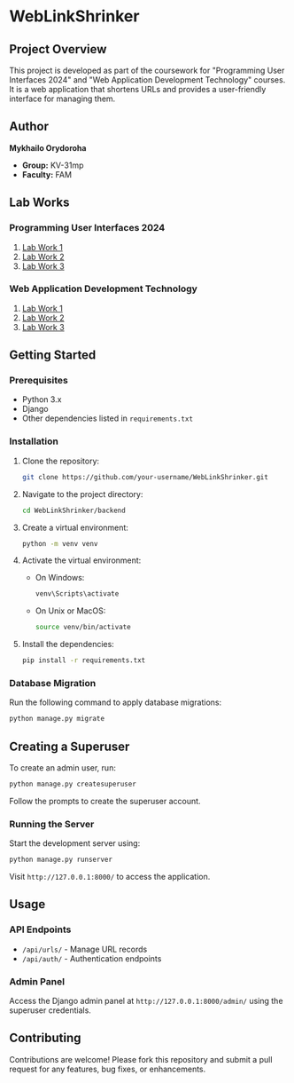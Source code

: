 # WebLinkShrinker

## Project Overview

This project is developed as part of the coursework for "Programming User Interfaces 2024" and "Web Application Development Technology" courses. It is a web application that shortens URLs and provides a user-friendly interface for managing them.

## Author

**Mykhailo Orydoroha**

- **Group:** KV-31mp
- **Faculty:** FAM

## Lab Works

### Programming User Interfaces 2024

1. [Lab Work 1](https://docs.google.com/document/d/1pZukbrWrHOIZTcQEFVo7w0Lq2CpdKnvexJEQffG6vTU/edit?usp=sharing)
2. [Lab Work 2](https://docs.google.com/document/d/1vDP3XTaS1AaKG_-8A5sl-z513MwPMbJZ82ArT5flJfA/edit?usp=sharing)
3. [Lab Work 3](https://example.com/lab3_ui)

### Web Application Development Technology

1. [Lab Work 1](https://docs.google.com/document/d/1eBmpXmZe8qkjatcnfJfWKnnoumhF4L6_BsW8mSHQ_kE/edit?usp=sharing)
2. [Lab Work 2](https://example.com/lab2_webdev)
3. [Lab Work 3](https://example.com/lab3_webdev)

## Getting Started

### Prerequisites

- Python 3.x
- Django
- Other dependencies listed in `requirements.txt`

### Installation

1. Clone the repository:
    ```bash
    git clone https://github.com/your-username/WebLinkShrinker.git
    ```

2. Navigate to the project directory:
    ```bash
    cd WebLinkShrinker/backend
    ```

3. Create a virtual environment:
    ```bash
    python -m venv venv
    ```

4. Activate the virtual environment:
    - On Windows:
      ```bash
      venv\Scripts\activate
      ```
    - On Unix or MacOS:
      ```bash
      source venv/bin/activate
      ```

5. Install the dependencies:
    ```bash
    pip install -r requirements.txt
    ```

### Database Migration

Run the following command to apply database migrations:

```bash
python manage.py migrate
```

## Creating a Superuser
To create an admin user, run:

```bash
python manage.py createsuperuser
```

Follow the prompts to create the superuser account.

### Running the Server
Start the development server using:

```bash
python manage.py runserver
```

Visit `http://127.0.0.1:8000/` to access the application.

## Usage

### API Endpoints

- `/api/urls/` - Manage URL records
- `/api/auth/` - Authentication endpoints

### Admin Panel

Access the Django admin panel at `http://127.0.0.1:8000/admin/` using the superuser credentials.

## Contributing

Contributions are welcome! Please fork this repository and submit a pull request for any features, bug fixes, or enhancements.